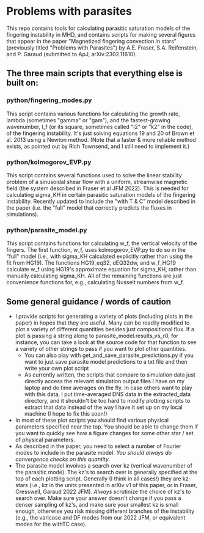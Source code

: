 # Problems with parasites
This repo contains tools for calculating parasitic saturation models of the fingering instability in MHD, and contains 
scripts for making several figures that appear in the paper "Magnetized fingering convection in stars" (previously 
titled "Problems with Parasites") by A.E. Fraser, S.A. Reifenstein, and P. Garaud (submitted to ApJ, arXiv:2302.11610).

## The three main scripts that everything else is built on:
### python/fingering_modes.py
This script contains various functions for calculating the growth rate, lambda (sometimes "gamma" or "gam"), and the 
fastest-growing wavenumber, l_f (or its square, sometimes called "l2" or "k2" in the code), of the fingering 
instability. It's just solving equations 19 and 20 of Brown et al. 2013 using a Newton method. (Note that a faster & 
more reliable method exists, as pointed out by Rich Townsend, and I still need to implement it.)

### python/kolmogorov_EVP.py
This script contains several functions used to solve the linear stability problem of a sinusoidal shear flow with a 
uniform, streamwise magnetic field (the system described in Fraser et al JFM 2022). This is needed for calculating
sigma_KH in certain parasitic saturation models of the fingering instability. Recently updated to include the 
"with T & C" model described in the paper (i.e. the "full" model that correctly predicts the fluxes in simulations).

### python/parasite_model.py
This script contains functions for calculating w_f, the vertical velocity of the fingers. The first function, w_f, uses
kolmogorov_EVP.py to do so in the "full" model (i.e., with sigma_KH calculated explicitly rather than using the fit from
HG19). The functions HG19_eq32, dEQ32dw, and w_f_HG19 calculate w_f using HG19's approximate equation for sigma_KH, 
rather than manually calculating sigma_KH. All of the remaining functions are just convenience functions for, e.g., 
calculating Nusselt numbers from w_f.

## Some general guidance / words of caution
- I provide scripts for generating a variety of plots (including plots in the paper) in hopes that they are useful. 
Many can be readily modified to plot a variety of different quantities besides just compositional flux. If a plot is
passing a string along to parasite_model.results_vs_r0, for instance, you can take a look at the source code for that
function to see a variety of other strings to pass if you want to plot other quantities.
  - You can also play with get_and_save_parasite_predictions.py if you want to just save parasite model predictions to a txt file and then write your own plot script 
  - As currently written, the scripts that compare to simulation data just directly access the relevant simulation output files I have on my laptop and do time averages on the fly. In case others want to play with this data, I put time-averaged DNS data in the extracted_data directory, and it shouldn't be too hard to modify plotting scripts to extract that data instead of the way I have it set up on my local machine (I hope to fix this soon!) 
- In most of these plot scripts you should find various physical parameters specified near the top. You should be able
to change them if you want to quickly see how a figure changes for some other star / set of physical parameters.
- As described in the paper, you need to select a number of Fourier modes to include in the parasite model. *You should
always do convergence checks on this quantity.*
- The parasite model involves a search over kz (vertical wavenumber of the parasitic mode). The kz's to search over is
generally specified at the top of each plotting script. Generally (I think in all cases!) they are kz-stars 
(i.e., kz in the units presented in arXiv v1 of this paper, or in Fraser, Cresswell, Garaud 2022 JFM). *Always* 
scrutinize the choice of kz's to search over. Make sure your answer doesn't change if you pass a denser sampling of 
kz's, and make sure your smallest kz is small enough, otherwise you risk missing different branches of the instability 
(e.g., the varicose and DF modes from our 2022 JFM, or equivalent modes for the withTC case).